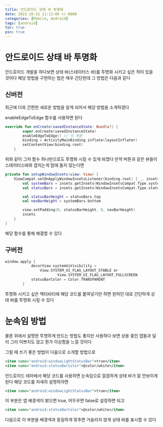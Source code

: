 ```yaml
---
title: 안드로이드 상태 바 투명화
date: 2023-10-31 11:13:00 +/-0000
categories: [Mobile, Android]
tags: [android]
toc: true
pin: true
---
```


# 안드로이드 상태 바 투명화

안드로이드 개발을 하다보면 상태 바(스테이터스 바)를 투명화 시키고 싶은 적이 있을 것이다
해당 방법을 구현하는 법은 매우 간단한데 그 방법은 다음과 같다

## 신버전

최근에 더욱 간편한 새로운 방법을 알게 되어서 해당 방법을 소개하겠다

enableEdgeToEdge 함수를 사용하면 된다

~~~kotlin
override fun onCreate(savedInstanceState: Bundle?) {
        super.onCreate(savedInstanceState)
        enableEdgeToEdge() // 이 부분
        binding = ActivityMainBinding.inflate(layoutInflater)
        setContentView(binding.root)
    }
~~~

위와 같이 그저 함수 하나만으로도 투명화 시킬 수 있게 바꼈다
만약 버튼과 같은 뷰들이 스테이터스바와 겹치는게 맘에 들지 않는다면

~~~kotlin
private fun setupWindowInsets(view: View) {
    ViewCompat.setOnApplyWindowInsetsListener(binding.root) { _, insets ->
        val systemBars = insets.getInsets(WindowInsetsCompat.Type.systemBars())
        val statusBars = insets.getInsets(WindowInsetsCompat.Type.statusBars())

        val statusBarHeight = statusBars.top
        val navBarHeight = systemBars.bottom

        view.setPadding(0, statusBarHeight, 0, navBarHeight)
        insets
    }
}
~~~

해당 함수를 통해 해결할 수 있다


## 구버전

~~~kotlin
window.apply {
            decorView.systemUiVisibility =
                View.SYSTEM_UI_FLAG_LAYOUT_STABLE or
                        View.SYSTEM_UI_FLAG_LAYOUT_FULLSCREEN
            statusBarColor = Color.TRANSPARENT
        }
~~~

투명화 시키고 싶은 액티비티에 해당 코드를 붙여넣기만 하면 원하던 대로 간단하게 상태 바를 투명화 시킬 수 있다

# 눈속임 방법

물론 위에서 설명한 투명하게 만드는 방법도 좋지만 사용하다 보면 상용 중인 앱들과 달리
그리 이쁘지도 않고 뭔가 이상함을 느낄 것이다

그럴 때 쓰기 좋은 방법이 다음으로 소개할 방법으로 

~~~xml
<item name="android:windowLightStatusBar">true</item>
<item name="android:statusBarColor">@color/white</item>
~~~

안드로이드 테마에서 해당 코드를 사용하면 눈속임으로 깔끔하게 상태 바가 잘 안보이게 된다
해당 코드를 자세히 설명하자면

~~~xml
<item name="android:windowLightStatusBar">true</item>
~~~

이 부분은 앱 배경색이 밝으면 true, 어두우면 false로 설정하면 되고

~~~xml
<item name="android:statusBarColor">@color/white</item>
~~~

다음으로 이 부분을 배경색과 동일하게 맞추면 거슬리지 않게 상태 바를 표시할 수 있다
